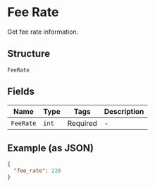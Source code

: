 # Fee Rate

Get fee rate information.

## Structure

`FeeRate`

## Fields

| Name      | Type  | Tags     | Description |
| --------- | ----- | -------- | ----------- |
| `FeeRate` | `int` | Required | -           |

## Example (as JSON)

```json
{
  "fee_rate": 228
}
```
